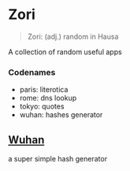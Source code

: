 # Zori
> Zori: (adj.) random in Hausa

A collection of random useful apps

### Codenames
* paris: literotica
* rome: dns lookup
* tokyo: quotes
* wuhan: hashes generator

## [Wuhan]
a super simple hash generator

[Wuhan]: https://zori.atanos.ga/wuhan/